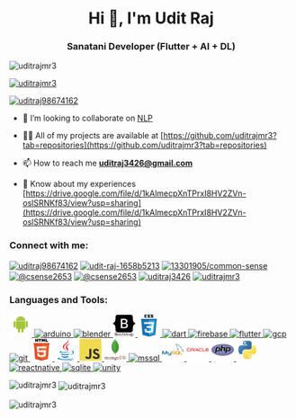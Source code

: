 <h1 align="center">Hi 👋, I'm Udit Raj</h1>
<h3 align="center">Sanatani Developer (Flutter + AI + DL)</h3>

<p align="left"> <img src="https://komarev.com/ghpvc/?username=uditrajmr3&label=Profile%20views&color=0e75b6&style=flat" alt="uditrajmr3" /> </p>

<p align="left"> <a href="https://github.com/ryo-ma/github-profile-trophy"><img src="https://github-profile-trophy.vercel.app/?username=uditrajmr3" alt="uditrajmr3" /></a> </p>

<p align="left"> <a href="https://twitter.com/uditraj98674162" target="blank"><img src="https://img.shields.io/twitter/follow/uditraj98674162?logo=twitter&style=for-the-badge" alt="uditraj98674162" /></a> </p>

- 👯 I’m looking to collaborate on [NLP](https://github.com/uditrajmr3/NLP)

- 👨‍💻 All of my projects are available at [https://github.com/uditrajmr3?tab=repositories](https://github.com/uditrajmr3?tab=repositories)

- 📫 How to reach me **uditraj3426@gmail.com**

- 📄 Know about my experiences [https://drive.google.com/file/d/1kAlmecpXnTPrxI8HV2ZVn-oslSRNKf83/view?usp=sharing](https://drive.google.com/file/d/1kAlmecpXnTPrxI8HV2ZVn-oslSRNKf83/view?usp=sharing)

<h3 align="left">Connect with me:</h3>
<p align="left">
<a href="https://twitter.com/uditraj98674162" target="blank"><img align="center" src="https://raw.githubusercontent.com/rahuldkjain/github-profile-readme-generator/master/src/images/icons/Social/twitter.svg" alt="uditraj98674162" height="30" width="40" /></a>
<a href="https://linkedin.com/in/udit-raj-1658b5213" target="blank"><img align="center" src="https://raw.githubusercontent.com/rahuldkjain/github-profile-readme-generator/master/src/images/icons/Social/linked-in-alt.svg" alt="udit-raj-1658b5213" height="30" width="40" /></a>
<a href="https://stackoverflow.com/users/13301905/common-sense" target="blank"><img align="center" src="https://raw.githubusercontent.com/rahuldkjain/github-profile-readme-generator/master/src/images/icons/Social/stack-overflow.svg" alt="13301905/common-sense" height="30" width="40" /></a>
<a href="https://medium.com/@csense2653" target="blank"><img align="center" src="https://raw.githubusercontent.com/rahuldkjain/github-profile-readme-generator/master/src/images/icons/Social/medium.svg" alt="@csense2653" height="30" width="40" /></a>
<a href="https://www.youtube.com/c/@csense2653" target="blank"><img align="center" src="https://raw.githubusercontent.com/rahuldkjain/github-profile-readme-generator/master/src/images/icons/Social/youtube.svg" alt="@csense2653" height="30" width="40" /></a>
<a href="https://www.codechef.com/users/uditraj3426" target="blank"><img align="center" src="https://cdn.jsdelivr.net/npm/simple-icons@3.1.0/icons/codechef.svg" alt="uditraj3426" height="30" width="40" /></a>
<a href="https://www.hackerrank.com/uditrajmr3" target="blank"><img align="center" src="https://raw.githubusercontent.com/rahuldkjain/github-profile-readme-generator/master/src/images/icons/Social/hackerrank.svg" alt="uditrajmr3" height="30" width="40" /></a>
</p>

<h3 align="left">Languages and Tools:</h3>
<p align="left"> <a href="https://developer.android.com" target="_blank" rel="noreferrer"> <img src="https://raw.githubusercontent.com/devicons/devicon/master/icons/android/android-original-wordmark.svg" alt="android" width="40" height="40"/> </a> <a href="https://www.arduino.cc/" target="_blank" rel="noreferrer"> <img src="https://cdn.worldvectorlogo.com/logos/arduino-1.svg" alt="arduino" width="40" height="40"/> </a> <a href="https://www.blender.org/" target="_blank" rel="noreferrer"> <img src="https://download.blender.org/branding/community/blender_community_badge_white.svg" alt="blender" width="40" height="40"/> </a> <a href="https://getbootstrap.com" target="_blank" rel="noreferrer"> <img src="https://raw.githubusercontent.com/devicons/devicon/master/icons/bootstrap/bootstrap-plain-wordmark.svg" alt="bootstrap" width="40" height="40"/> </a> <a href="https://www.w3schools.com/css/" target="_blank" rel="noreferrer"> <img src="https://raw.githubusercontent.com/devicons/devicon/master/icons/css3/css3-original-wordmark.svg" alt="css3" width="40" height="40"/> </a> <a href="https://dart.dev" target="_blank" rel="noreferrer"> <img src="https://www.vectorlogo.zone/logos/dartlang/dartlang-icon.svg" alt="dart" width="40" height="40"/> </a> <a href="https://firebase.google.com/" target="_blank" rel="noreferrer"> <img src="https://www.vectorlogo.zone/logos/firebase/firebase-icon.svg" alt="firebase" width="40" height="40"/> </a> <a href="https://flutter.dev" target="_blank" rel="noreferrer"> <img src="https://www.vectorlogo.zone/logos/flutterio/flutterio-icon.svg" alt="flutter" width="40" height="40"/> </a> <a href="https://cloud.google.com" target="_blank" rel="noreferrer"> <img src="https://www.vectorlogo.zone/logos/google_cloud/google_cloud-icon.svg" alt="gcp" width="40" height="40"/> </a> <a href="https://git-scm.com/" target="_blank" rel="noreferrer"> <img src="https://www.vectorlogo.zone/logos/git-scm/git-scm-icon.svg" alt="git" width="40" height="40"/> </a> <a href="https://www.w3.org/html/" target="_blank" rel="noreferrer"> <img src="https://raw.githubusercontent.com/devicons/devicon/master/icons/html5/html5-original-wordmark.svg" alt="html5" width="40" height="40"/> </a> <a href="https://www.java.com" target="_blank" rel="noreferrer"> <img src="https://raw.githubusercontent.com/devicons/devicon/master/icons/java/java-original.svg" alt="java" width="40" height="40"/> </a> <a href="https://developer.mozilla.org/en-US/docs/Web/JavaScript" target="_blank" rel="noreferrer"> <img src="https://raw.githubusercontent.com/devicons/devicon/master/icons/javascript/javascript-original.svg" alt="javascript" width="40" height="40"/> </a> <a href="https://www.mongodb.com/" target="_blank" rel="noreferrer"> <img src="https://raw.githubusercontent.com/devicons/devicon/master/icons/mongodb/mongodb-original-wordmark.svg" alt="mongodb" width="40" height="40"/> </a> <a href="https://www.microsoft.com/en-us/sql-server" target="_blank" rel="noreferrer"> <img src="https://www.svgrepo.com/show/303229/microsoft-sql-server-logo.svg" alt="mssql" width="40" height="40"/> </a> <a href="https://www.mysql.com/" target="_blank" rel="noreferrer"> <img src="https://raw.githubusercontent.com/devicons/devicon/master/icons/mysql/mysql-original-wordmark.svg" alt="mysql" width="40" height="40"/> </a> <a href="https://www.oracle.com/" target="_blank" rel="noreferrer"> <img src="https://raw.githubusercontent.com/devicons/devicon/master/icons/oracle/oracle-original.svg" alt="oracle" width="40" height="40"/> </a> <a href="https://www.php.net" target="_blank" rel="noreferrer"> <img src="https://raw.githubusercontent.com/devicons/devicon/master/icons/php/php-original.svg" alt="php" width="40" height="40"/> </a> <a href="https://www.python.org" target="_blank" rel="noreferrer"> <img src="https://raw.githubusercontent.com/devicons/devicon/master/icons/python/python-original.svg" alt="python" width="40" height="40"/> </a> <a href="https://reactnative.dev/" target="_blank" rel="noreferrer"> <img src="https://reactnative.dev/img/header_logo.svg" alt="reactnative" width="40" height="40"/> </a> <a href="https://www.sqlite.org/" target="_blank" rel="noreferrer"> <img src="https://www.vectorlogo.zone/logos/sqlite/sqlite-icon.svg" alt="sqlite" width="40" height="40"/> </a> <a href="https://unity.com/" target="_blank" rel="noreferrer"> <img src="https://www.vectorlogo.zone/logos/unity3d/unity3d-icon.svg" alt="unity" width="40" height="40"/> </a> </p>

<p><img align="left" src="https://github-readme-stats.vercel.app/api/top-langs?username=uditrajmr3&show_icons=true&locale=en&layout=compact" alt="uditrajmr3" /></p>

<p>&nbsp;<img align="center" src="https://github-readme-stats.vercel.app/api?username=uditrajmr3&show_icons=true&locale=en" alt="uditrajmr3" /></p>

<p><img align="center" src="https://github-readme-streak-stats.herokuapp.com/?user=uditrajmr3&" alt="uditrajmr3" /></p>
